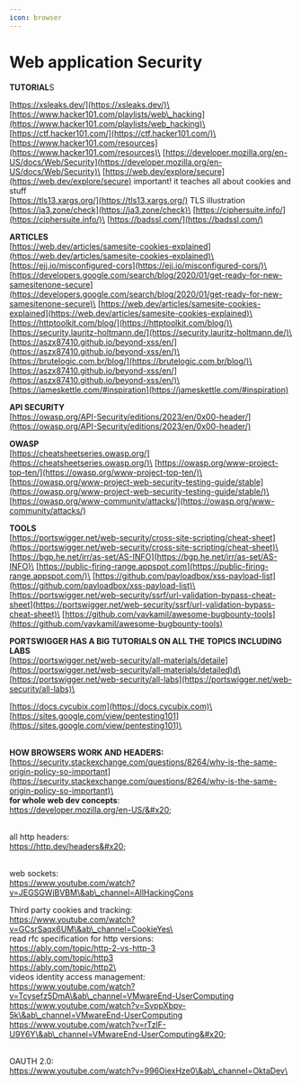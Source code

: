 ```yaml
---
icon: browser
---
```


# Web application Security

**TUTORIAL**S

[https://xsleaks.dev/](https://xsleaks.dev/)\
[https://www.hacker101.com/playlists/web\_hacking](https://www.hacker101.com/playlists/web_hacking)\
[https://ctf.hacker101.com/](https://ctf.hacker101.com/)\
[https://www.hacker101.com/resources](https://www.hacker101.com/resources)\
[https://developer.mozilla.org/en-US/docs/Web/Security](https://developer.mozilla.org/en-US/docs/Web/Security)\
[https://web.dev/explore/secure](https://web.dev/explore/secure) important! it teaches all about cookies and stuff\
[https://tls13.xargs.org/](https://tls13.xargs.org/) TLS illustration\
[https://ja3.zone/check](https://ja3.zone/check)\
[https://ciphersuite.info/](https://ciphersuite.info/)\
[https://badssl.com/](https://badssl.com/)

**ARTICLES**\
[https://web.dev/articles/samesite-cookies-explained](https://web.dev/articles/samesite-cookies-explained)\
[https://ejj.io/misconfigured-cors](https://ejj.io/misconfigured-cors/)\
[https://developers.google.com/search/blog/2020/01/get-ready-for-new-samesitenone-secure](https://developers.google.com/search/blog/2020/01/get-ready-for-new-samesitenone-secure)\
[https://web.dev/articles/samesite-cookies-explained](https://web.dev/articles/samesite-cookies-explained)\
[https://httptoolkit.com/blog/](https://httptoolkit.com/blog/)\
[https://security.lauritz-holtmann.de/](https://security.lauritz-holtmann.de/)\
[https://aszx87410.github.io/beyond-xss/en/](https://aszx87410.github.io/beyond-xss/en/)\
[https://brutelogic.com.br/blog/](https://brutelogic.com.br/blog/)\
[https://aszx87410.github.io/beyond-xss/en/](https://aszx87410.github.io/beyond-xss/en/)\
[https://jameskettle.com/#inspiration](https://jameskettle.com/#inspiration)

**API SECURITY**\
[https://owasp.org/API-Security/editions/2023/en/0x00-header/](https://owasp.org/API-Security/editions/2023/en/0x00-header/)

**OWASP**\
[https://cheatsheetseries.owasp.org/](https://cheatsheetseries.owasp.org/)\
[https://owasp.org/www-project-top-ten/](https://owasp.org/www-project-top-ten/)\
[https://owasp.org/www-project-web-security-testing-guide/stable](https://owasp.org/www-project-web-security-testing-guide/stable/)\
[https://owasp.org/www-community/attacks/](https://owasp.org/www-community/attacks/)

**TOOLS**\
[https://portswigger.net/web-security/cross-site-scripting/cheat-sheet](https://portswigger.net/web-security/cross-site-scripting/cheat-sheet)\
[https://bgp.he.net/irr/as-set/AS-INFO](https://bgp.he.net/irr/as-set/AS-INFO)\
[https://public-firing-range.appspot.com](https://public-firing-range.appspot.com/)\
[https://github.com/payloadbox/xss-payload-list](https://github.com/payloadbox/xss-payload-list)\
[https://portswigger.net/web-security/ssrf/url-validation-bypass-cheat-sheet](https://portswigger.net/web-security/ssrf/url-validation-bypass-cheat-sheet)\
[https://github.com/vavkamil/awesome-bugbounty-tools](https://github.com/vavkamil/awesome-bugbounty-tools)

**PORTSWIGGER HAS A BIG TUTORIALS ON ALL THE TOPICS INCLUDING LABS**\
[https://portswigger.net/web-security/all-materials/detaile](https://portswigger.net/web-security/all-materials/detailed)d\
[https://portswigger.net/web-security/all-labs](https://portswigger.net/web-security/all-labs)\


[https://docs.cycubix.com](https://docs.cycubix.com)\
[https://sites.google.com/view/pentesting101](https://sites.google.com/view/pentesting101)\


\
**HOW BROWSERS WORK AND HEADERS:**\
[https://security.stackexchange.com/questions/8264/why-is-the-same-origin-policy-so-important](https://security.stackexchange.com/questions/8264/why-is-the-same-origin-policy-so-important)\
\
**for whole web dev concepts**: \
https://developer.mozilla.org/en-US/&#x20;

\
all http headers: \
https://http.dev/headers&#x20;

\
web sockets: \
https://www.youtube.com/watch?v=JEGSGWjBVBM\&ab\_channel=AllHackingCons

Third party cookies and tracking: \
https://www.youtube.com/watch?v=GCsrSaqx6UM\&ab\_channel=CookieYes\
\
read rfc specification for http versions:\
https://ably.com/topic/http-2-vs-http-3 \
https://ably.com/topic/http3 \
https://ably.com/topic/http2\
\
videos identity access management:\
https://www.youtube.com/watch?v=Tcvsefz5DmA\&ab\_channel=VMwareEnd-UserComputing \
https://www.youtube.com/watch?v=SvppXbpv-5k\&ab\_channel=VMwareEnd-UserComputing \
https://www.youtube.com/watch?v=rTzlF-U9Y6Y\&ab\_channel=VMwareEnd-UserComputing&#x20;

\
OAUTH 2.0: \
https://www.youtube.com/watch?v=996OiexHze0\&ab\_channel=OktaDev\
